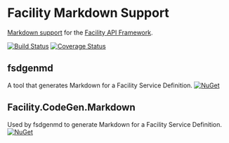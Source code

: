 # Facility Markdown Support

[Markdown support](https://facilityapi.github.io/docs/markdown) for the [Facility API Framework](https://facilityapi.github.io/).

[![Build Status](https://ci.appveyor.com/api/projects/status/07l9v8272js5r1t7?svg=true)](https://ci.appveyor.com/project/ejball/facilitymarkdown)
[![Coverage Status](https://coveralls.io/repos/github/FacilityApi/FacilityMarkdown/badge.svg?branch=master)](https://coveralls.io/github/FacilityApi/FacilityMarkdown?branch=master)

## fsdgenmd

A tool that generates Markdown for a Facility Service Definition. [![NuGet](https://img.shields.io/nuget/v/fsdgenmd.svg)](https://www.nuget.org/packages/fsdgenmd)

## Facility.CodeGen.Markdown

Used by fsdgenmd to generate Markdown for a Facility Service Definition. [![NuGet](https://img.shields.io/nuget/v/Facility.CodeGen.Markdown.svg)](https://www.nuget.org/packages/Facility.CodeGen.Markdown)
